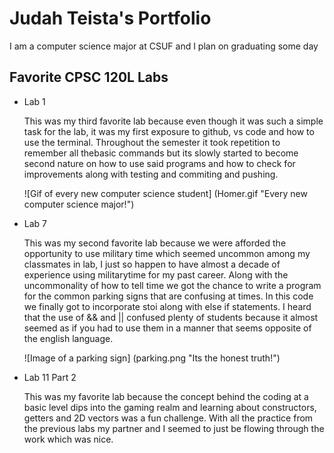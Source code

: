 
# Judah Teista's Portfolio

I am a computer science major at CSUF and I plan on graduating some day

## Favorite CPSC 120L Labs

* Lab 1

  This was my third favorite lab because even though it was such a simple task for the lab, it was my first exposure to github,
  vs code and how to use the terminal. Throughout the semester it took repetition to remember all thebasic commands but its
  slowly started to become second nature on how to use said programs and how to check for improvements along with testing and
  commiting and pushing.

  ![Gif of every new computer science student]
  (Homer.gif "Every new computer science  major!")

* Lab 7

  This was my second favorite lab because we were afforded the opportunity to use military time which seemed uncommon among
  my classmates in lab, I just so happen to have almost a decade of experience using militarytime for my past career. Along
  with the uncommonality of how to tell time we got the chance to write a program for the common parking signs that are
  confusing at times. In this code we finally got to incorporate stoi along with else if statements. I heard that the use
  of && and || confused plenty of students because it almost seemed as if you had to use them in a manner that seems
  opposite of the english language.

  ![Image of a parking sign]
  (parking.png "Its the honest truth!")

* Lab 11 Part 2

  This was my favorite lab because the concept behind the coding at a basic level dips into the gaming realm and learning about
  constructors, getters and 2D vectors was a fun challenge. With all the practice from the previous labs my partner and I seemed
  to just be flowing through the work which was nice.